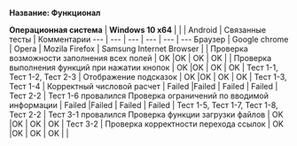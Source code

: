**Название: Функционал**

**Операционная система** | **Windows 10 x64** | | | Android | Связанные тесты | Комментарии 
--- | --- | --- | --- | --- | ---
Браузер | Google chrome | Opera | Mozila Firefox | Samsung Internet Browser | |
Проверка возможности заполнения всех полей | OK |OK | OK | OK | |
Проверка выполнения функций при нажатии кнопок | OK |OK | OK | OK | Тест 1-1, Тест 1-2, Тест 2-3 |
Отображение подсказок | OK |OK | OK | OK | Тест 1-3, Тест 1-4 |
Корректный числовой расчет | Failed |Failed | Failed | Failed | Тест 2-2 | Тест 1-6 провалился
Проверка ограничений по вводимой информации | Failed |Failed | Failed | Failed | Тест 1-5, Тест 1-7, Тест 1-8, Тест 2-2 |  Тест 3-1 провалился
Проверка функции загрузки файлов | OK |OK | OK | OK | Тест 3-2 | 
Проверка корректности перехода ссылок | OK |OK | OK | OK | | 
